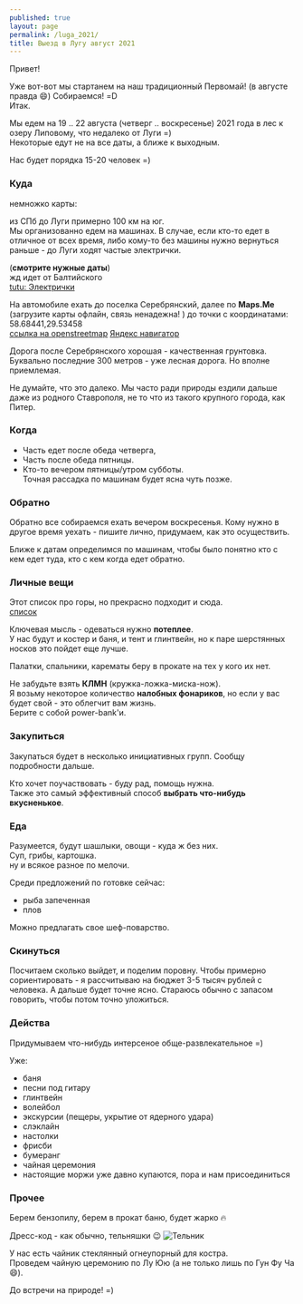 ```yaml
---
published: true
layout: page
permalink: /luga_2021/
title: Выезд в Лугу август 2021
---
```

Привет!

Уже вот-вот мы стартанем на наш традиционный Первомай! (в августе правда 😄) Собираемся! =D  
Итак.

Мы едем на 19 .. 22 августа (четверг .. воскресенье) 2021 года в лес к озеру Липовому, что недалеко от Луги =)  
Некоторые едут не на все даты, а ближе к выходным.

Нас будет порядка 15-20 человек =)

### Куда

немножко карты:

из СПб до Луги примерно 100 км на юг.  
Мы организованно едем на машинах.
В случае, если кто-то едет в отличное от всех время, либо кому-то без машины нужно вернуться раньше - до Луги ходят частые электрички.

(**смотрите нужные даты**)  
жд идет от Балтийского  
[tutu: Электрички](https://www.tutu.ru/spb/rasp.php?st1=181&st2=6481&date=02.05.2019)  


На автомобиле ехать до поселка Серебрянский, далее по **Maps.Me** (загрузите карты офлайн, связь ненадежна! ) до точки с координатами:  
58.68441,29.53458  
[ссылка на openstreetmap](https://www.openstreetmap.org/search?whereami=1&query=58.68441%2C29.53458#map=17/58.68441/29.53458)
[Яндекс навигатор](yandexnavi://build_route_on_map?lat_to=58.68441&lon_to=29.53458)

Дорога после Серебрянского хорошая - качественная грунтовка. Буквально последние 300 метров - уже лесная дорога. Но вполне приемлемая.

Не думайте, что это далеко. Мы часто ради природы ездили дальше даже из родного Ставрополя, 
не то что из такого крупного города, как Питер.


### Когда

- Часть едет после обеда четверга,
- Часть после обеда пятницы.
- Кто-то вечером пятницы/утром субботы.  
Точная рассадка по машинам будет ясна чуть позже.

### Обратно

Обратно все собираемся ехать вечером воскресенья.
Кому нужно в другое время уехать - пишите лично, придумаем, как это осуществить.

Ближе к датам определимся по машинам, чтобы было понятно кто с кем едет туда, кто с кем когда едет обратно.

### Личные вещи

Этот список про горы, но прекрасно подходит и сюда.  
[список](http://stoyanovd.github.io/2015/05/17/person-list-to-mountains.html)

Ключевая мысль - одеваться нужно **потеплее**.  
У нас будут и костер и баня, и тент и глинтвейн, но к паре шерстянных носков это пойдет еще лучше.

Палатки, спальники, карематы беру в прокате на тех у кого их нет.

Не забудьте взять **КЛМН** (кружка-ложка-миска-нож).  
Я возьму некоторое количество **налобных фонариков**, но если у вас будет свой - это облегчит вам жизнь.  
Берите с собой power-bank'и.

### Закупиться

Закупаться будет в несколько инициативных групп. 
Сообщу подробности дальше.

Кто хочет поучаствовать - буду рад, помощь нужна.  
Также это самый эффективный способ **выбрать что-нибудь вкусненькое**.

### Еда

Разумеется, будут шашлыки, овощи - куда ж без них.  
Суп, грибы, картошка.  
ну и всякое разное по мелочи.

Среди предложений по готовке сейчас:
 - рыба запеченная
 - плов

Можно предлагать свое шеф-поварство.

### Скинуться

Посчитаем сколько выйдет, и поделим поровну.
Чтобы примерно сориентировать - я рассчитываю на бюджет 3-5 тысяч рублей с человека.
А дальше будет точне ясно. Стараюсь обычно с запасом говорить, чтобы потом точно уложиться.

### Действа

Придумываем что-нибудь интерсеное обще-развлекательное =)

Уже:
 - баня
 - песни под гитару
 - глинтвейн
 - волейбол
 - экскурсии (пещеры, укрытие от ядерного удара)
 - слэклайн
 - настолки
 - фрисби
 - бумеранг
 - чайная церемония
 - настоящие моржи уже давно купаются, пора и нам присоединиться
 
### Прочее

Берем бензопилу, берем в прокат баню, будет жарко 🔥

Дресс-код - как обычно, тельняшки 😉
![Тельник](http://morshop.ru/upload/iblock/6a7/81765f69-27bc-11df-b7fb-005056c00008_81765f75-27bc-11df-b7fb-005056c00008.jpeg)

У нас есть чайник стеклянный огнеупорный для костра.  
Проведем чайную церемонию по Лу Юю (а не только лишь по Гун Фу Ча :smile:).

До встречи на природе! =)

